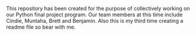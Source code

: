 This repository has been created for the purpose of collectively working on our Python final project program.
Our team members at this time include Cindie, Muntaha, Brett and Benjamin.
Also this is my third time creating a readme file so bear with me.

